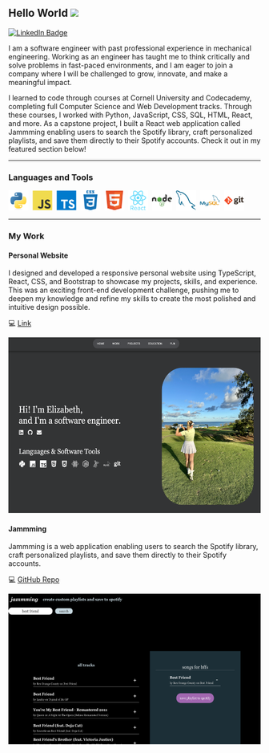 ## Hello World <img src="https://media.giphy.com/media/hvRJCLFzcasrR4ia7z/giphy.gif" width="30px"/> 
<div id="badges">
  <a href="https://www.linkedin.com/in/elizabeth-magie/">
    <img src="https://img.shields.io/badge/LinkedIn-blue?style=for-the-badge&logo=linkedin&logoColor=white" alt="LinkedIn Badge"/>
  </a>
</div>

<div>
  <p>
    I am a software engineer with past professional experience in mechanical engineering. Working as an engineer has taught me to think critically and solve problems in fast-paced environments, and I am eager to join a company where I will be challenged to grow, innovate, and make a meaningful impact.
  </p>
</div>

<div>
  <p>
    I learned to code through courses at Cornell University and Codecademy, completing full Computer Science and Web Development tracks. Through these courses, I worked with Python, JavaScript, CSS, SQL, HTML, React, and more. As a capstone project, I built a React web application called Jammming enabling users to search the Spotify library, craft personalized playlists, and save them directly to their Spotify accounts. Check it out in my featured section below!
  </p>
</div>

---

### Languages and Tools
<div>
  <img src="https://github.com/devicons/devicon/blob/master/icons/python/python-original.svg" title="Python" alt="Python" width="40" height="40"/>&nbsp;
  <img src="https://github.com/devicons/devicon/blob/master/icons/javascript/javascript-original.svg" title="JavaScript" alt="JavaScript" width="40" height="40"/>&nbsp;
  <img src="https://github.com/devicons/devicon/blob/master/icons/typescript/typescript-original.svg" title="TypeScript" alt="TypeScript" width="40" height="40"/>&nbsp
  <img src="https://github.com/devicons/devicon/blob/master/icons/css3/css3-plain-wordmark.svg"  title="CSS3" alt="CSS" width="40" height="40"/>&nbsp;
  <img src="https://github.com/devicons/devicon/blob/master/icons/html5/html5-original.svg" title="HTML5" alt="HTML" width="40" height="40"/>&nbsp;
  <img src="https://github.com/devicons/devicon/blob/master/icons/react/react-original-wordmark.svg" title="React" alt="React" width="40" height="40"/>&nbsp;
  <img src="https://github.com/devicons/devicon/blob/master/icons/nodejs/nodejs-original-wordmark.svg" title="NodeJS" alt="NodeJS" width="40" height="40"/>&nbsp;
  <img src="https://github.com/devicons/devicon/blob/master/icons/mysql/mysql-original.svg" title="SQL" alt="SQL" width="40" height="40"/>&nbsp;
  <img src="https://github.com/devicons/devicon/blob/master/icons/mysql/mysql-original-wordmark.svg" title="MySQL"  alt="MySQL" width="40" height="40"/>&nbsp;
  <img src="https://github.com/devicons/devicon/blob/master/icons/git/git-original-wordmark.svg" title="Git" **alt="Git" width="40" height="40"/>
</div>

---

### My Work
<div>
  <h4>Personal Website</h4>
  <p>
    I designed and developed a responsive personal website using TypeScript, React, CSS, and Bootstrap to showcase my projects, skills, and experience. This was an exciting front-end development challenge, pushing me to deepen my knowledge and refine my skills to create the most polished and intuitive design possible.
  </p>
  <p>
    💻  <a href="https://elizabethmagie.github.io/Personal-Website/">Link</a>
  </p>
  <img src="/personal.png" width="600" height="350">
  
  <h4>Jammming</h4>
  <p>
    Jammming is a web application enabling users to search the Spotify library, craft personalized playlists, and save them directly to their Spotify accounts.
  </p>
  <p>
    💻  <a href="https://github.com/elizabethmagie/jammming">GitHub Repo</a>
  </p>
  <img src="/jammming.png" width="600" height="300">
</div>


<!--
**elizabethmagie/elizabethmagie** is a ✨ _special_ ✨ repository because its `README.md` (this file) appears on your GitHub profile.

Here are some ideas to get you started:

- 🔭 I’m currently working on ...
- 🌱 I’m currently learning ...
- 👯 I’m looking to collaborate on ...
- 🤔 I’m looking for help with ...
- 💬 Ask me about ...
- 📫 How to reach me: ...
- 😄 Pronouns: ...
- ⚡ Fun fact: ...
-->
